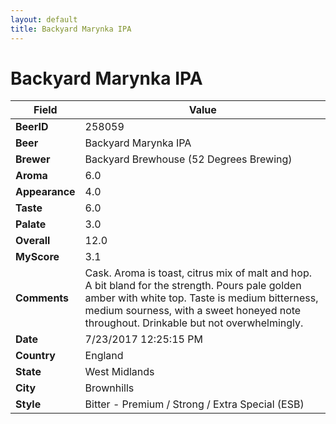 ```yaml
---
layout: default
title: Backyard Marynka IPA
---
```


# Backyard Marynka IPA

| Field         | Value     |
|---------------|-----------|
| **BeerID** | 258059 |
| **Beer** | Backyard Marynka IPA |
| **Brewer** | Backyard Brewhouse (52 Degrees Brewing) |
| **Aroma** | 6.0 |
| **Appearance** | 4.0 |
| **Taste** | 6.0 |
| **Palate** | 3.0 |
| **Overall** | 12.0 |
| **MyScore** | 3.1 |
| **Comments** | Cask. Aroma is toast, citrus mix of malt and hop. A bit bland for the strength. Pours pale golden amber with white top. Taste is medium bitterness, medium sourness, with a sweet honeyed note throughout. Drinkable but not overwhelmingly. |
| **Date** | 7/23/2017 12:25:15 PM |
| **Country** | England |
| **State** | West Midlands |
| **City** | Brownhills |
| **Style** | Bitter - Premium / Strong / Extra Special (ESB) |
